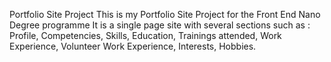 Portfolio Site Project
This is my Portfolio Site Project for the Front End Nano Degree programme
It is a single page site with several sections such as : 
Profile, 
Competencies,
Skills,
Education,
Trainings attended,
Work Experience, 
Volunteer Work Experience,
Interests,
Hobbies. 

